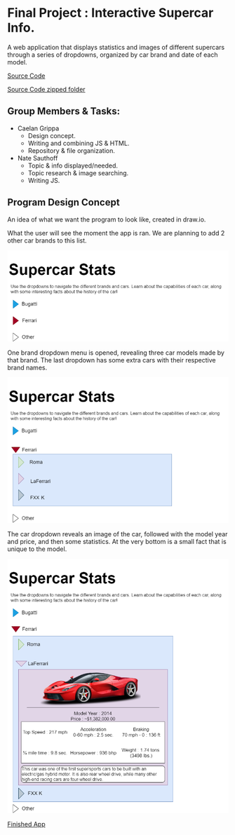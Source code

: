 # Final Project : Interactive Supercar Info.

A web application that displays statistics and images of different supercars through a series of dropdowns, organized by car brand and date of each model.

[Source Code](https://github.com/CG-SKYLN/Program.Project/tree/gh-pages/src/Supercar-Stats)

[Source Code zipped folder](https://github.com/CG-SKYLN/Program.Project/blob/gh-pages/src/Supercar-Stats.zip)

## Group Members & Tasks:
  - Caelan Grippa
      - Design concept.
      - Writing and combining JS & HTML.
      - Repository & file organization.
  - Nate Sauthoff
      - Topic & info displayed/needed.
      - Topic research & image searching.
      - Writing JS.

## Program Design Concept
An idea of what we want the program to look like, created in draw.io.

What the user will see the moment the app is ran. We are planning to add 2 other car brands to this list.

![ProgramConcept](https://github.com/CG-SKYLN/Program.Project/blob/gh-pages/images/ConceptStarting.png)

One brand dropdown menu is opened, revealing three car models made by that brand. The last dropdown has some extra cars with their respective brand names.

![ConceptDropdown1](https://github.com/CG-SKYLN/Program.Project/blob/gh-pages/images/ConceptDropdown1.png)

The car dropdown reveals an image of the car, followed with the model year and price, and then some statistics. At the very bottom is a small fact that is unique to the model.

![ConceptDropdown2](https://github.com/CG-SKYLN/Program.Project/blob/gh-pages/images/ConceptDropdown2.png)

[Finished App](https://supercar-stats.caelangrippa.repl.co/)
